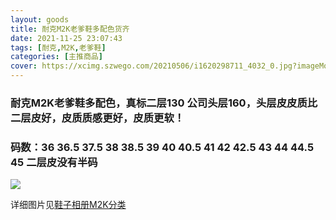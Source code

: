 ```yaml
---
layout: goods
title: 耐克M2K老爹鞋多配色货齐
date: 2021-11-25 23:07:43
tags: [耐克,M2K,老爹鞋]
categories: [主推商品]
cover: https://xcimg.szwego.com/20210506/i1620298711_4032_0.jpg?imageMogr2/auto-orient/thumbnail/!520x520r/quality/100/format/jpg
---
```


### 耐克M2K老爹鞋多配色，真标二层130  公司头层160，头层皮皮质比二层皮好，皮质质感更好，皮质更软！

### 码数：36 36.5 37.5 38 38.5 39 40 40.5 41 42 42.5 43 44 44.5 45 **二层皮没有半码**

![](https://xcimg.szwego.com/20210506/i1620298711_4032_0.jpg)

详细图片见[鞋子相册M2K分类](https://a201908151156258800121360.szwego.com/static/index.html?t=1637853483571#/goods_list/A201908151156258800121360?tagId=22920214)
 
